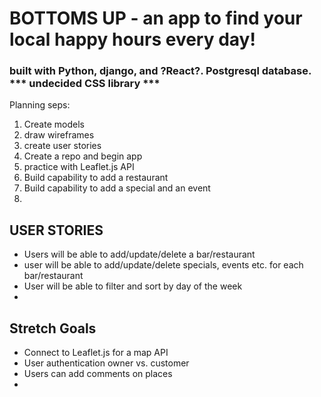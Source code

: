 # BOTTOMS UP - an app to find your local happy hours every day!

### built with Python, django, and ?React?. Postgresql database. *** undecided CSS library ***

Planning seps:
1. Create models
2. draw wireframes
3. create user stories
4. Create a repo and begin app
5. practice with Leaflet.js API
6. Build capability to add a restaurant
7. Build capability to add a special and an event
8. 

## USER STORIES
- Users will be able to add/update/delete a bar/restaurant 
- user will be able to add/update/delete specials, events etc. for each bar/restaurant
- User will be able to filter and sort by day of the week
- 

## Stretch Goals
- Connect to Leaflet.js for a map API
- User authentication owner vs. customer
- Users can add comments on places
- 